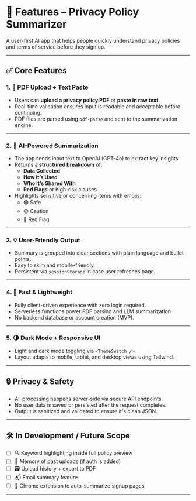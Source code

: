 # 🌟 Features – Privacy Policy Summarizer

A user-first AI app that helps people quickly understand privacy policies and terms of service before they sign up.

---

## ✅ Core Features

### 1. 📄 PDF Upload + Text Paste

- Users can **upload a privacy policy PDF** or **paste in raw text**.
- Real-time validation ensures input is readable and acceptable before continuing.
- PDF files are parsed using `pdf-parse` and sent to the summarization engine.

---

### 2. 🧠 AI-Powered Summarization

- The app sends input text to OpenAI (GPT-4o) to extract key insights.
- Returns a **structured breakdown** of:
  - **Data Collected**
  - **How It’s Used**
  - **Who It’s Shared With**
  - **Red Flags** or high-risk clauses
- Highlights sensitive or concerning items with emojis:
  - 🟢 Safe
  - 🟡 Caution
  - 🔴 Red Flag

---

### 3. 💡 User-Friendly Output

- Summary is grouped into clear sections with plain language and bullet points.
- Easy to skim and mobile-friendly.
- Persistent via `sessionStorage` in case user refreshes page.

---

### 4. 🚀 Fast & Lightweight

- Fully client-driven experience with zero login required.
- Serverless functions power PDF parsing and LLM summarization.
- No backend database or account creation (MVP).

---

### 5. 🌗 Dark Mode + Responsive UI

- Light and dark mode toggling via `<ThemeSwitch />`.
- Layout adapts to mobile, tablet, and desktop views using Tailwind.

---

## 🔒 Privacy & Safety

- All processing happens server-side via secure API endpoints.
- No user data is saved or persisted after the request completes.
- Output is sanitized and validated to ensure it's clean JSON.

---

## 🛠 In Development / Future Scope

- [ ] 🔍 Keyword highlighting inside full policy preview
- [ ] 🧠 Memory of past uploads (if auth is added)
- [ ] 🗃️ Upload history + export to PDF
- [ ] 📬 Email summary feature
- [ ] 🤝 Chrome extension to auto-summarize signup pages

---
